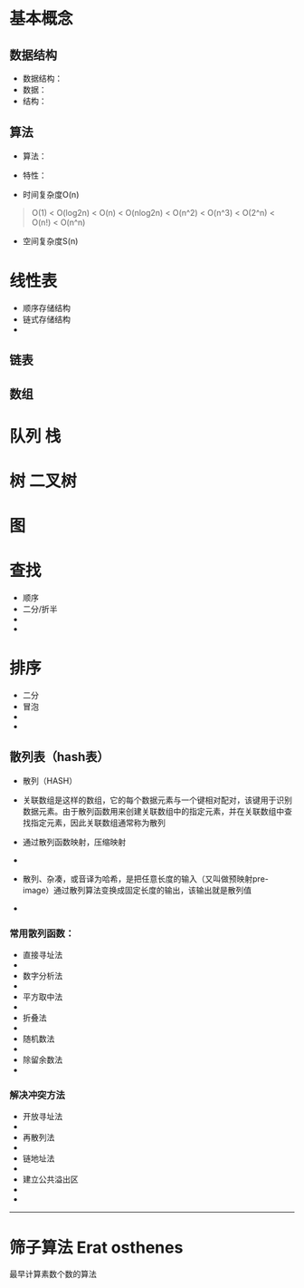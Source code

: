# 基本概念

## 数据结构
- 数据结构：
- 数据：
- 结构：

## 算法
- 算法：
- 特性：

- 时间复杂度O(n)
> O(1) < O(log2n) < O(n) < O(nlog2n) < O(n^2) < O(n^3) < O(2^n) < O(n!) < O(n^n)

- 空间复杂度S(n)

# 线性表
- 顺序存储结构
- 链式存储结构
- 

## 链表


## 数组


# 队列 栈


# 树 二叉树


# 图


# 查找
- 顺序
- 二分/折半
- 
-


# 排序
- 二分
- 冒泡
- 
-


## 散列表（hash表）
- 散列（HASH）
- 关联数组是这样的数组，它的每个数据元素与一个键相对配对，该键用于识别数据元素。由于散列函数用来创建关联数组中的指定元素，并在关联数组中查找指定元素，因此关联数组通常称为散列

- 通过散列函数映射，压缩映射
-
- 散列、杂凑，或音译为哈希，是把任意长度的输入（又叫做预映射pre-image）通过散列算法变换成固定长度的输出，该输出就是散列值
-

### 常用散列函数：
- 直接寻址法
-
- 数字分析法
-
- 平方取中法
-
- 折叠法
-
- 随机数法
- 
- 除留余数法
-

### 解决冲突方法
- 开放寻址法
-
- 再散列法
-
- 链地址法
-
- 建立公共溢出区
-
-
---

# 筛子算法 Erat osthenes
最早计算素数个数的算法



